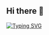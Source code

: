 ## Hi there 👋
[![Typing SVG](https://readme-typing-svg.demolab.com?font=Fira+Code&pause=1000&width=435&lines=fullstack+developer)](https://git.io/typing-svg)
<!--
'''
# Hi, I'm Extiben 👋

### 🧠 I'm learning full-stack development
- 🌱 Currently working on several web and desktop apps
- ⚙️ I like building small tools to automate daily tasks
- 📫 Reach me on: [@estiben_iwnl](https://instagram.com/estiben_iwnl)
- ⚡ Fun fact: I love anime, skating and music

### 📈 My GitHub Stats
![Estiben's GitHub stats](https://github-readme-stats.vercel.app/api?username=Extiben&show_icons=true&theme=tokyonight)

### 🧰 Languages and Tools

<img src="https://skillicons.dev/icons?i=python,html,css,js,react,git,github,mongodb" />

---

### 🚀 Projects to Check Out

- 🔐 [Secure Password Generator](https://github.com/Extiben/python-safe-password-generator)
'''
-->
